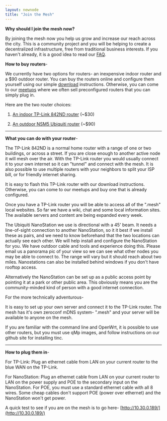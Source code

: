 ```yaml
---
layout: newnode
title: "Join the Mesh"
---
```


**Why should I join the mesh now?**

By joining the mesh now you help us grow and increase our reach across the city. This is a community project and you will be helping to create a decentralized infrastructure, free from traditional business interests. If you haven't already, it is a good idea to read our [FAQ](../faq).

**How to buy routers**-

We currently have two options for routers- an inexpensive indoor router and a $90 outdoor router. You can buy the routers online and configure them yourself using our simple [download](../download) instructions. Otherwise, you can come to our [meetups](http://www.meetup.com/nycmesh/) where we often sell preconfigured routers that you can simply plug in.

Here are the two router choices:

1) [An indoor TP-Link 842ND router](http://www.amazon.com/dp/B006E04T9I/?tag=tl-wr842nd-nycmesh-20) (~$30)

2) [An outdoor NSM5 Ubiquiti router](http://www.amazon.com/dp/B0049AVWAO/?tag=nsm5-nycmesh-20) (~$90)

__________________________________________________________________________

**What you can do with your router**-

The TP-Link 842ND is a normal home router with a range of one or two buildings, or across a street. If you are close enough to another active node it will mesh over the air. With the TP-Link router you would usually connect it to your own internet so it can "tunnel" and connect with the mesh. It is also possible to use multiple routers with your neighbors to split your ISP bill, or for friendly internet sharing.

It is easy to flash this TP-Link router with our download instructions. Otherwise, you can come to our meetups and buy one that is already configured. 

Once you have a TP-Link router you will be able to access all of the ".mesh" local websites. So far we have a wiki, chat and some local information sites. The available servers and content are being expanded every week. 

The Ubiquiti NanoStation we use is directional with a 45' beam. It needs a line-of-sight connection to another NanoStation, so it it best if we install these as pairs, and we need to know beforehand that the two locations can actually see each other. We will help install and configure the NanoStation for you. We have outdoor cable and tools and experience doing this. Please email us a panorama pic of your view so we can see what other nodes you may be able to connect to. The range will vary but it should reach about two miles. Nanostations can also be installed behind windows if you don't have rooftop access.

Alternatively the NanoStation can be set up as a public access point by pointing it at a park or other public area. This obviously means you are the community-minded kind of person with a good internet connection.

For the more technically adventurous-

It is easy to set up your own server and connect it to the TP-Link router. The mesh has it's own zeroconf mDNS system- ".mesh" and your server will be available to anyone on the mesh.

If you are familiar with the command line and OpenWrt, it is possible to use other routers, but you must use qMp images, and follow instructions on our github site for installing tinc.

__________________________________________________________________________

**How to plug them in**-

For TP-Link: Plug an ethernet cable from LAN on your current router to the blue WAN on the TP-Link.

For NanoStation: Plug an ethernet cable from LAN on your current router to LAN on the power supply and POE to the secondary input on the NanoStation. For POE, you must use a standard ethernet cable with all 8 wires. Some cheap cables don't support POE (power over ethernet) and the NanoStation won't get power.

A quick test to see if you are on the mesh is to go here-
[http://10.30.0.189/](http://10.30.0.189/)